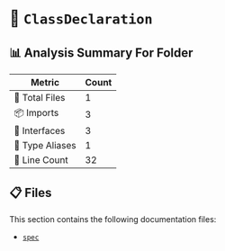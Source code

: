 # 📁 `ClassDeclaration`

## 📊 Analysis Summary For Folder

| Metric | Count |
|--------|-------|
| 📁 Total Files | 1 |
| 📦 Imports | 3 |
| 📐 Interfaces | 3 |
| 📑 Type Aliases | 1 |
| 🔢 Line Count | 32 |


## 📋 Files

This section contains the following documentation files:

- [`spec`](./spec.md)